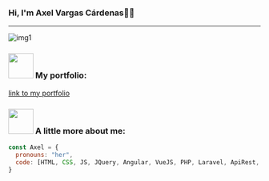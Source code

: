 ### Hi, I'm Axel Vargas Cárdenas👋😃

*************
![img1](https://user-images.githubusercontent.com/32981522/177357343-3f36c3a7-33dc-4a02-a345-2ea0e4912ae0.gif)
<br />
### <img src="https://media.giphy.com/media/VgCDAzcKvsR6OM0uWg/giphy.gif" width="50"> My portfolio:
<a href="https://portafolio027.web.app/" target="_blank">link to my portfolio</a>

### <img src="https://media.giphy.com/media/VgCDAzcKvsR6OM0uWg/giphy.gif" width="50"> A little more about me:
```javascript
const Axel = {
  pronouns: "her",
  code: [HTML, CSS, JS, JQuery, Angular, VueJS, PHP, Laravel, ApiRest, SQL, Java],
}
```

<!--
**trafalgarLaw-D/trafalgarLaw-D** is a ✨ _special_ ✨ repository because its `README.md` (this file) appears on your GitHub profile.

Here are some ideas to get you started:

- 🔭 I’m currently working on ...
- 🌱 I’m currently learning ...
- 👯 I’m looking to collaborate on ...
- 🤔 I’m looking for help with ...
- 💬 Ask me about ...
- 📫 How to reach me: ...
- 😄 Pronouns: ...
- ⚡ Fun fact: ...
-->
